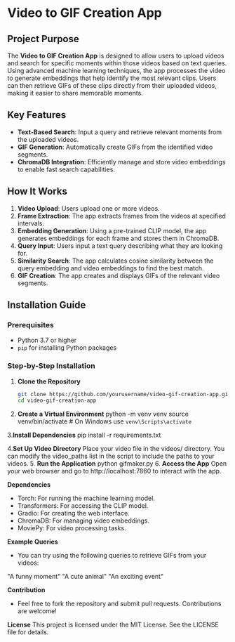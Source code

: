 # Video to GIF Creation App

## Project Purpose
The **Video to GIF Creation App** is designed to allow users to upload videos and search for specific moments within those videos based on text queries. Using advanced machine learning techniques, the app processes the video to generate embeddings that help identify the most relevant clips. Users can then retrieve GIFs of these clips directly from their uploaded videos, making it easier to share memorable moments.

## Key Features
- **Text-Based Search**: Input a query and retrieve relevant moments from the uploaded videos.
- **GIF Generation**: Automatically create GIFs from the identified video segments.
- **ChromaDB Integration**: Efficiently manage and store video embeddings to enable fast search capabilities.

## How It Works
1. **Video Upload**: Users upload one or more videos.
2. **Frame Extraction**: The app extracts frames from the videos at specified intervals.
3. **Embedding Generation**: Using a pre-trained CLIP model, the app generates embeddings for each frame and stores them in ChromaDB.
4. **Query Input**: Users input a text query describing what they are looking for.
5. **Similarity Search**: The app calculates cosine similarity between the query embedding and video embeddings to find the best match.
6. **GIF Creation**: The app creates and displays GIFs of the relevant video segments.

## Installation Guide

### Prerequisites
- Python 3.7 or higher
- `pip` for installing Python packages

### Step-by-Step Installation

1. **Clone the Repository**
   ```bash
   git clone https://github.com/yourusername/video-gif-creation-app.git
   cd video-gif-creation-app
2. **Create a Virtual Environment**
   python -m venv venv
   source venv/bin/activate  # On Windows use `venv\Scripts\activate`

3.**Install Dependencies**
   pip install -r requirements.txt

4.**Set Up Video Directory**
   Place your video file in the videos/ directory. You can modify the video_paths list in the script to include the paths to your videos.
5. **Run the Application**
   python gifmaker.py
6. **Access the App**
   Open your web browser and go to http://localhost:7860 to interact with the app.
   
**Dependencies**
- Torch: For running the machine learning model.
- Transformers: For accessing the CLIP model.
- Gradio: For creating the web interface.
- ChromaDB: For managing video embeddings.
- MoviePy: For video processing tasks.

**Example Queries**
- You can try using the following queries to retrieve GIFs from your videos:

"A funny moment"
"A cute animal"
"An exciting event"

**Contribution**
- Feel free to fork the repository and submit pull requests. Contributions are welcome!

**License**
This project is licensed under the MIT License. See the LICENSE file for details.
